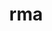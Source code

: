 ---
title: rma
name:  RMA graduation_work
desc:  RMA_graduation_work ist hier
category: [Frontend]
language: [Angular, TypeScript]
framework: [Ionic]
datum: 2018
img:
link: https://github.com/JoKraken/RMA_graduation_work
---